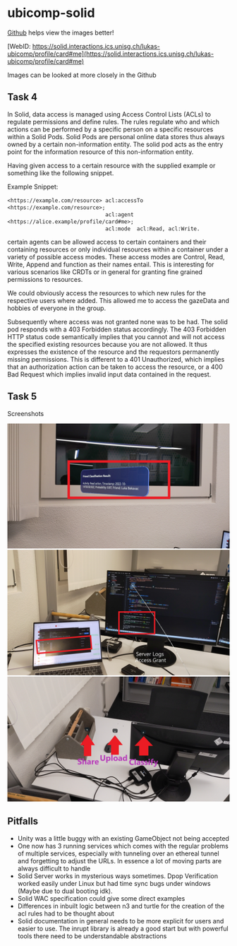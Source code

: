 # ubicomp-solid

[Github](https://github.com/Scraylex/ubicomp-solid) helps view the images better!

[WebID: https://solid.interactions.ics.unisg.ch/lukas-ubicomp/profile/card#me](https://solid.interactions.ics.unisg.ch/lukas-ubicomp/profile/card#me)

Images can be looked at more closely in the Github

## Task 4

In Solid, data access is managed using Access Control Lists (ACLs) to regulate permissions and define rules. The rules regulate who and which actions can be performed by a specific person on a specific resources within a Solid Pods. Solid Pods are personal online data stores thus always owned by a certain non-information entity. The solid pod acts as the entry point for the information resource of this non-information entity.

Having given access to a certain resource with the supplied example or something like the following snippet.

Example Snippet:
```
<https://example.com/resource> acl:accessTo <https://example.com/resource>;
                               acl:agent <https://alice.example/profile/card#me>;
                               acl:mode  acl:Read, acl:Write.
```

certain agents can be allowed access to certain containers and their containing resources or only individual resources within a container under a variety of possible access modes. These access modes are Control, Read, Write, Append and function as their names entail. This is interesting for various scenarios like CRDTs or in general for granting fine grained permissions to resources.

We could obviously access the resources to which new rules for the respective users where added. This allowed me to access the gazeData and hobbies of everyone in the group.

Subsequently where access was not granted none was to be had. The solid pod responds with a 403 Forbidden status accordingly. The 403 Forbidden HTTP status code semantically implies that you cannot and will not access the specified existing resources because you are not allowed. It thus expresses the existence of the resource and the requestors permanently missing permissions. This is different to a 401 Unauthorized, which implies that an authorization action can be taken to access the resource, or a 400 Bad Request which implies invalid input data contained in the request.

## Task 5

Screenshots

![](./images/20231124_201052_HoloLens.jpg)
![](./images/20231124_201111_HoloLens.jpg)
![](./images/20231124_201217_HoloLens.jpg)

## Pitfalls

- Unity was a little buggy with an existing GameObject not being accepted
- One now has 3 running services which comes with the regular problems of multiple services, especially with tunneling over an ethereal tunnel and forgetting to adjust the URLs. In essence a lot of moving parts are always difficult to handle
- Solid Server works in mysterious ways sometimes. Dpop Verification worked easily under Linux but had time sync bugs under windows (Maybe due to dual booting idk).
- Solid WAC specification could give some direct examples
- Differences in inbuilt logic between n3 and turtle for the creation of the acl rules had to be thought about
- Solid documentation in general needs to be more explicit for users and easier to use. The inrupt library is already a good start but with powerful tools there need to be understandable abstractions